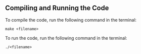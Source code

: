 ## Compiling and Running the Code
To compile the code, run the following command in the terminal:
```
make <filename>
```

To run the code, run the following command in the terminal:
```
./<filename>
```